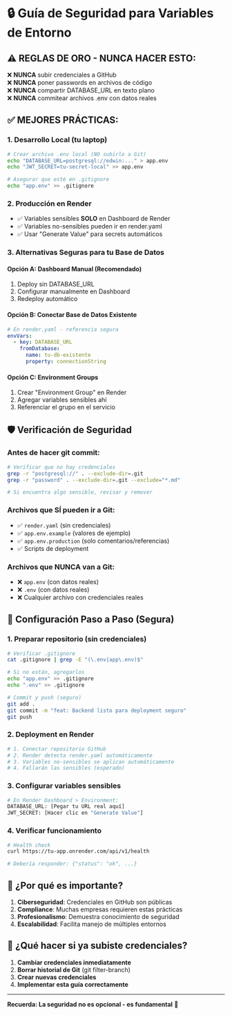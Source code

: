 # 🔒 Guía de Seguridad para Variables de Entorno

## ⚠️ **REGLAS DE ORO - NUNCA HACER ESTO:**

❌ **NUNCA** subir credenciales a GitHub  
❌ **NUNCA** poner passwords en archivos de código  
❌ **NUNCA** compartir DATABASE_URL en texto plano  
❌ **NUNCA** commitear archivos .env con datos reales  

## ✅ **MEJORES PRÁCTICAS:**

### **1. Desarrollo Local (tu laptop)**
```bash
# Crear archivo .env local (NO subirlo a Git)
echo "DATABASE_URL=postgresql://edwin:..." > app.env
echo "JWT_SECRET=tu-secret-local" >> app.env

# Asegurar que esté en .gitignore
echo "app.env" >> .gitignore
```

### **2. Producción en Render**
- ✅ Variables sensibles **SOLO** en Dashboard de Render
- ✅ Variables no-sensibles pueden ir en render.yaml
- ✅ Usar "Generate Value" para secrets automáticos

### **3. Alternativas Seguras para tu Base de Datos**

#### **Opción A: Dashboard Manual (Recomendado)**
1. Deploy sin DATABASE_URL
2. Configurar manualmente en Dashboard
3. Redeploy automático

#### **Opción B: Conectar Base de Datos Existente**
```yaml
# En render.yaml - referencia segura
envVars:
  - key: DATABASE_URL
    fromDatabase:
      name: tu-db-existente
      property: connectionString
```

#### **Opción C: Environment Groups**
1. Crear "Environment Group" en Render
2. Agregar variables sensibles ahí
3. Referenciar el grupo en el servicio

## 🛡️ **Verificación de Seguridad**

### **Antes de hacer git commit:**
```bash
# Verificar que no hay credenciales
grep -r "postgresql://" . --exclude-dir=.git
grep -r "password" . --exclude-dir=.git --exclude="*.md"

# Si encuentra algo sensible, revisar y remover
```

### **Archivos que SÍ pueden ir a Git:**
- ✅ `render.yaml` (sin credenciales)
- ✅ `app.env.example` (valores de ejemplo)
- ✅ `app.env.production` (solo comentarios/referencias)
- ✅ Scripts de deployment

### **Archivos que NUNCA van a Git:**
- ❌ `app.env` (con datos reales)
- ❌ `.env` (con datos reales)
- ❌ Cualquier archivo con credenciales reales

## 🔧 **Configuración Paso a Paso (Segura)**

### **1. Preparar repositorio (sin credenciales)**
```bash
# Verificar .gitignore
cat .gitignore | grep -E "(\.env|app\.env)$"

# Si no están, agregarlos
echo "app.env" >> .gitignore
echo ".env" >> .gitignore

# Commit y push (seguro)
git add .
git commit -m "feat: Backend listo para deployment seguro"
git push
```

### **2. Deployment en Render**
```bash
# 1. Conectar repositorio GitHub
# 2. Render detecta render.yaml automáticamente
# 3. Variables no-sensibles se aplican automáticamente
# 4. Fallarán las sensibles (esperado)
```

### **3. Configurar variables sensibles**
```bash
# En Render Dashboard > Environment:
DATABASE_URL: [Pegar tu URL real aquí]
JWT_SECRET: [Hacer clic en "Generate Value"]
```

### **4. Verificar funcionamiento**
```bash
# Health check
curl https://tu-app.onrender.com/api/v1/health

# Debería responder: {"status": "ok", ...}
```

## 🎯 **¿Por qué es importante?**

1. **Ciberseguridad**: Credenciales en GitHub son públicas
2. **Compliance**: Muchas empresas requieren estas prácticas
3. **Profesionalismo**: Demuestra conocimiento de seguridad
4. **Escalabilidad**: Facilita manejo de múltiples entornos

## 🚨 **¿Qué hacer si ya subiste credenciales?**

1. **Cambiar credenciales inmediatamente**
2. **Borrar historial de Git** (git filter-branch)
3. **Crear nuevas credenciales**
4. **Implementar esta guía correctamente**

---

**Recuerda: La seguridad no es opcional - es fundamental** 🔐
